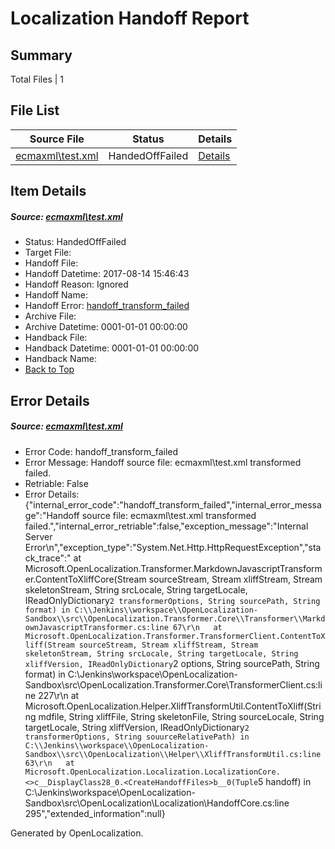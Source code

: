 # <a name='report-top'></a> Localization Handoff Report

## Summary
 Total Files | 1

## File List
 Source File | Status | Details 
 ----------- | ------ | ------- 
 [ecmaxml\test.xml](https://github.com/OpenLocalizationOrg/PowerShell-Docs/blob/7a7f283e2969a6801f60dd58f3b8668fca6fe7b0/ecmaxml/test.xml) | HandedOffFailed | [Details](#ae44d2201e84fdf7368d25f6695657f2d81c6e10113)

## Item Details
##### <a name='ae44d2201e84fdf7368d25f6695657f2d81c6e10113'></a> Source: [ecmaxml\test.xml](https://github.com/OpenLocalizationOrg/PowerShell-Docs/blob/7a7f283e2969a6801f60dd58f3b8668fca6fe7b0/ecmaxml/test.xml)
* Status: HandedOffFailed
* Target File: 
* Handoff File: 
* Handoff Datetime: 2017-08-14 15:46:43
* Handoff Reason: Ignored
* Handoff Name: 
* Handoff Error: [handoff_transform_failed](#ae44d2201e84fdf7368d25f6695657f2d81c6e10113handoff_transform_failed)
* Archive File: 
* Archive Datetime: 0001-01-01 00:00:00
* Handback File: 
* Handback Datetime: 0001-01-01 00:00:00
* Handback Name: 
* [Back to Top](#report-top)


## Error Details
##### <a name='ae44d2201e84fdf7368d25f6695657f2d81c6e10113handoff_transform_failed'></a> Source: [ecmaxml\test.xml](#ae44d2201e84fdf7368d25f6695657f2d81c6e10113)
* Error Code: handoff_transform_failed
* Error Message: Handoff source file: ecmaxml\test.xml transformed failed.
* Retriable: False
* Error Details: {"internal_error_code":"handoff_transform_failed","internal_error_message":"Handoff source file: ecmaxml\\test.xml transformed failed.","internal_error_retriable":false,"exception_message":"Internal Server Error\n","exception_type":"System.Net.Http.HttpRequestException","stack_trace":"   at Microsoft.OpenLocalization.Transformer.MarkdownJavascriptTransformer.ContentToXliffCore(Stream sourceStream, Stream xliffStream, Stream skeletonStream, String srcLocale, String targetLocale, IReadOnlyDictionary`2 transformerOptions, String sourcePath, String format) in C:\\Jenkins\\workspace\\OpenLocalization-Sandbox\\src\\OpenLocalization.Transformer.Core\\Transformer\\MarkdownJavascriptTransformer.cs:line 67\r\n   at Microsoft.OpenLocalization.Transformer.TransformerClient.ContentToXliff(Stream sourceStream, Stream xliffStream, Stream skeletonStream, String srcLocale, String targetLocale, String xliffVersion, IReadOnlyDictionary`2 options, String sourcePath, String format) in C:\\Jenkins\\workspace\\OpenLocalization-Sandbox\\src\\OpenLocalization.Transformer.Core\\TransformerClient.cs:line 227\r\n   at Microsoft.OpenLocalization.Helper.XliffTransformUtil.ContentToXliff(String mdfile, String xliffFile, String skeletonFile, String sourceLocale, String targetLocale, String xliffVersion, IReadOnlyDictionary`2 transformerOptions, String souurceRelativePath) in C:\\Jenkins\\workspace\\OpenLocalization-Sandbox\\src\\OpenLocalization\\Helper\\XliffTransformUtil.cs:line 63\r\n   at Microsoft.OpenLocalization.Localization.LocalizationCore.<>c__DisplayClass28_0.<CreateHandoffFiles>b__0(Tuple`5 handoff) in C:\\Jenkins\\workspace\\OpenLocalization-Sandbox\\src\\OpenLocalization\\Localization\\HandoffCore.cs:line 295","extended_information":null}


Generated by OpenLocalization.
